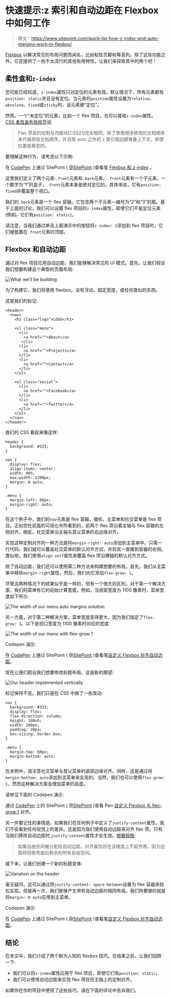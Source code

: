 # 快速提示:z 索引和自动边距在 Flexbox 中如何工作

> 原文：<https://www.sitepoint.com/quick-tip-how-z-index-and-auto-margins-work-in-flexbox/>

[Flexbox](https://www.w3.org/TR/css-flexbox-1/) 以解决常见的布局问题而闻名，比如粘性页脚和等高列。除了这些功能之外，它还提供了一些不太流行的其他有用特性。让我们来探索其中的两个吧！

## 柔性盒和`z-index`

您可能已经知道，`z-index`属性只对定位的元素有效。默认情况下，所有元素都有`position: static`并且没有定位。当元素的`position`属性设置为`relative`、`absolute`、`fixed`或`sticky`时，该元素被“定位”。

然而，一个“未定位”的元素，比如一个 flex 项目，也可以接收`z-index`属性。 [CSS 柔性盒布局规范](https://drafts.csswg.org/css-flexbox-1/#painting)说:

> Flex 项目的绘制与内联块[CSS21]完全相同，除了使用顺序修改的文档顺序来代替原始文档顺序，并且除 auto 之外的 z 索引值创建堆叠上下文，即使位置是静态的。

要理解这种行为，请考虑以下示例:

在 [CodePen](http://codepen.io) 上通过 SitePoint ( [@SitePoint](http://codepen.io/SitePoint) )查看笔 [Flexbox 和 z-index](http://codepen.io/SitePoint/pen/JKYEgj/) 。

这里我们定义了两个元素:`.front`元素和`.back`元素。`.front`元素有一个子元素，一个数字为“1”的盒子。`.front`元素本身是绝对定位的。具体来说，它有`position: fixed`并覆盖整个视口。

我们的`.back`元素是一个 flex 容器。它包含两个子元素—编号为“2”和“3”的框。基于上面的讨论，我们可以设置 flex 项目的`z-index`属性，即使它们不是定位元素(例如，它们有`position: static`)。

请注意，当我们通过单击上面演示中的按钮将`z-index: 2`添加到 flex 项目时，它们被放置在`.front`元素的顶部。

## Flexbox 和自动边距

通过对 flex 项目应用自动边距，我们能够解决常见的 UI 模式。首先，让我们假设我们想要构建这个典型的页眉布局:

![What we'll be building](img/f278eb6bf87b942729af104456ff20bd.png)

为了构建它，我们将使用 flexbox。没有浮动，固定宽度，或任何类似的东西。

这是我们的标记:

```
<header>
  <nav>
    <h1 class="logo">LOGO</h1>

    <ul class="menu">
      <li>
        <a href="">About</a>
       </li>
      <li>
        <a href="">Projects</a>
      </li>
      <li>
        <a href="">Contact</a>
      </li>
    </ul>

    <ul class="social">
      <li>
        <a href="">Facebook</a>
      </li>
      <li>
        <a href="">Twitter</a>
      </li>
    </ul>
  </nav>
</header>
```

我们的 CSS 看起来像这样:

```
header {
  background: #333;
}

nav {
  display: flex;
  align-items: center;
  width: 90%;
  max-width: 1200px;
  margin: 0 auto;
}

.menu {
  margin-left: 60px;
  margin-right: auto;
} 
```

在这个例子中，我们的`nav`元素是 flex 容器，徽标、主菜单和社交菜单是 flex 项目。正如您在前面的可视化中所看到的，前两个 flex 项沿着主轴与 flex 容器的左侧对齐。相反，社交菜单沿主轴与其父菜单的右边缘对齐。

实现这种定制对齐的一种方法是将`margin-right: auto`添加到主菜单中。只需一行代码，我们就可以覆盖社交菜单的默认对齐方式，并将其一直推到容器的右侧。类似地，我们使用`align-self`属性来覆盖 flex 项沿横轴的默认对齐方式。

除了自动边距，我们还可以使用第二种方法来构建想要的布局。首先，我们从主菜单中移除`margin-right`属性，然后，我们向它添加`flex-grow: 1`。

尽管这两种情况下的结果似乎是一样的，但有一个很大的区别。对于第一个解决方案，我们的菜单有它的初始计算宽度。例如，当视窗宽度为 1100 像素时，菜单宽度如下所示:

![The width of our menu auto margins solution](img/1cf7fde43f97bc8871ceaeea54cfb889.png)

另一方面，对于第二种解决方案，菜单宽度变得更大，因为我们指定了`flex-grow: 1`。以下是视口宽度为 1100 像素时对应的宽度:

![The width of our menu with flex-grow 1](img/f5288cc165538199dfeb6f86b38f4e0c.png)

Codepen 演示:

在 [CodePen](http://codepen.io) 上通过 SitePoint ( [@SitePoint](http://codepen.io/SitePoint) )查看笔[自定义 Flexbox 对齐自动边距](http://codepen.io/SitePoint/pen/ezpgqx/)。

现在让我们假设我们想要修改标题布局。这是新的期望:

![Our header implemented vertically](img/740be9e3f13c8a3de90e82f259b33b52.png)

标记保持不变。我们只是在 CSS 中做了一些改动:

```
nav {
  background: #333;
  display: flex;
  flex-direction: column;
  height: 100vh;
  width: 180px;
  padding: 20px;
  box-sizing: border-box;
}

.menu {
  margin-top: 60px;
  margin-bottom: auto;
} 
```

在本例中，请注意社交菜单与其父菜单的底部边缘对齐。同样，这是通过将`margin-bottom: auto`添加到主菜单来实现的。当然，我们也可以使用`flex-grow: 1`，然而这种解决方案会增加菜单的高度。

请参见下面的 Codepen 演示:

通过 [CodePen](http://codepen.io) 上的 SitePoint ( [@SitePoint](http://codepen.io/SitePoint) )查看 Pen [自定义 Flexbox 与 flex-grow:1](http://codepen.io/SitePoint/pen/GqpWKW/) 对齐。

另一件要记住的事情是，如果我们在任何例子中定义了`justify-content`属性，我们不会看到任何视觉上的差异。这是因为我们使用自动边距来对齐 flex 项。只有当我们移除自动边距时,`justify-content`属性才会生效。[根据规格](https://www.w3.org/TR/css-flexbox-1/#auto-margins):

> 如果自由空间被分配给自动边距，对齐属性将在该维度上不起作用，因为边距将窃取弯曲后剩余的所有自由空间。

接下来，让我们创建一个新的标题变体:

![Variation on the header](img/8904490e12017412b79e2fb92e67fb02.png)

毫无疑问，这可以通过将`justify-content: space-between`设置为 flex 容器来轻松实现。但是再一次，我们能够产生带有自动边距的相同布局。我们所要做的就是将`margin: 0 auto`应用到主菜单。

Codepen 演示:

在 [CodePen](http://codepen.io) 上通过 SitePoint ( [@SitePoint](http://codepen.io/SitePoint) )查看笔[自定义 Flexbox 对齐自动边距](http://codepen.io/SitePoint/pen/beVqax/)。

## 结论

在本文中，我们介绍了两个鲜为人知的 flexbox 技巧。在结束之前，让我们回顾一下:

*   我们可以将`z-index`属性应用于 flex 项目，即使它们有`position: static`。
*   我们可以使用自动边距来实现 flex 项目在主轴上的定制对齐。

如果你在你的项目中使用了这些技巧，请在下面的评论中告诉我们。